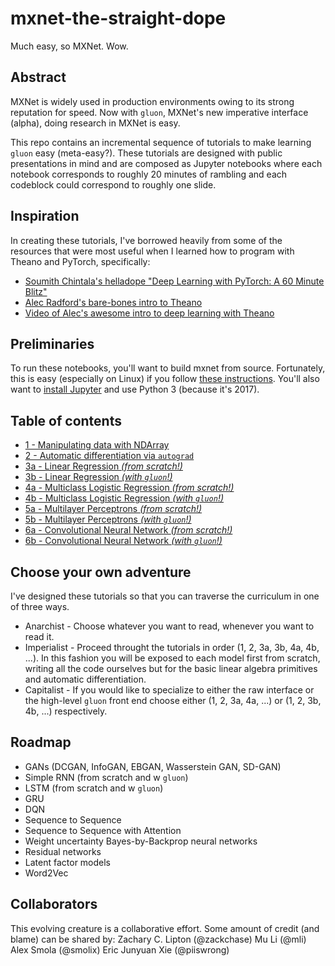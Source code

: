 # mxnet-the-straight-dope
Much easy, so MXNet. Wow.

## Abstract
MXNet is widely used in production environments owing to its strong reputation for speed. Now with ``gluon``, MXNet's new imperative interface (alpha), doing research in MXNet is easy. 

This repo contains an incremental sequence of tutorials to make learning ``gluon`` easy (meta-easy?). These tutorials are designed with public presentations in mind and are composed as Jupyter notebooks where each notebook corresponds to roughly 20 minutes of rambling and each codeblock could correspond to roughly one slide.


## Inspiration 

In creating these tutorials, I've borrowed heavily from some of the resources that were most useful when I learned how to program with Theano and PyTorch, specifically:

* [Soumith Chintala's helladope "Deep Learning with PyTorch: A 60 Minute Blitz"](http://pytorch.org/tutorials/beginner/deep_learning_60min_blitz.html)
* [Alec Radford's bare-bones intro to Theano](https://github.com/Newmu/Theano-Tutorials) 
* [Video of Alec's awesome intro to deep learning with Theano](https://www.youtube.com/watch?v=S75EdAcXHKk)

## Preliminaries

To run these notebooks, you'll want to build mxnet from source. Fortunately, this is easy (especially on Linux) if you follow [these instructions](http://mxnet.io/get_started/install.html). You'll also want to [install Jupyter](http://jupyter.readthedocs.io/en/latest/install.html) and use Python 3 (because it's 2017). 

## Table of contents 
* [1 - Manipulating data with NDArray](https://github.com/zackchase/mxnet-the-straight-dope/blob/master/1-ndarray.ipynb) 
* [2 - Automatic differentiation via ``autograd``](https://github.com/zackchase/mxnet-the-straight-dope/blob/master/2-autograd.ipynb)
* [3a - Linear Regression *(from scratch!)*](https://github.com/zackchase/mxnet-the-straight-dope/blob/master/3a-linear-regression-scratch.ipynb)
* [3b - Linear Regression *(with ``gluon``!)*](https://github.com/zackchase/mxnet-the-straight-dope/blob/master/3b-linear-regression-gluon.ipynb)
* [4a - Multiclass Logistic Regression *(from scratch!)*](https://github.com/zackchase/mxnet-the-straight-dope/blob/master/4a-softmax-regression-scratch.ipynb)
* [4b - Multiclass Logistic Regression *(with ``gluon``!)*](https://github.com/zackchase/mxnet-the-straight-dope/blob/master/4b-softmax-regression-gluon.ipynb)
* [5a - Multilayer Perceptrons *(from scratch!)*](https://github.com/zackchase/mxnet-the-straight-dope/blob/master/4a-mlp-scratch.ipynb)
* [5b - Multilayer Perceptrons *(with ``gluon``!)*](https://github.com/zackchase/mxnet-the-straight-dope/blob/master/4b-mlp-gluon.ipynb)
* [6a - Convolutional Neural Network *(from scratch!)*](https://github.com/zackchase/mxnet-the-straight-dope/blob/master/6a-cnn-scratch.ipynb)
* [6b - Convolutional Neural Network *(with ``gluon``!)*](https://github.com/zackchase/mxnet-the-straight-dope/blob/master/6a-cnn-gluon.ipynb)

## Choose your own adventure

I've designed these tutorials so that you can traverse the curriculum in one of three ways.
* Anarchist - Choose whatever you want to read, whenever you want to read it.
* Imperialist - Proceed throught the tutorials in order (1, 2, 3a, 3b, 4a, 4b, ...). In this fashion you will be exposed to each model first from scratch, writing all the code ourselves but for the basic linear algebra primitives and automatic differentiation.
* Capitalist - If you would like to specialize to either the raw interface or the high-level ``gluon`` front end choose either (1, 2, 3a, 4a, ...) or (1, 2, 3b, 4b, ...) respectively.

## Roadmap
* GANs (DCGAN, InfoGAN, EBGAN, Wasserstein GAN, SD-GAN)
* Simple RNN (from scratch and w ``gluon``)
* LSTM (from scratch and w ``gluon``)
* GRU
* DQN 
* Sequence to Sequence 
* Sequence to Sequence with Attention
* Weight uncertainty Bayes-by-Backprop neural networks 
* Residual networks
* Latent factor models
* Word2Vec 

## Collaborators
This evolving creature is a collaborative effort. Some amount of credit (and blame) can be shared by:
Zachary C. Lipton (@zackchase)
Mu Li (@mli)
Alex Smola (@smolix)
Eric Junyuan Xie (@piiswrong)
